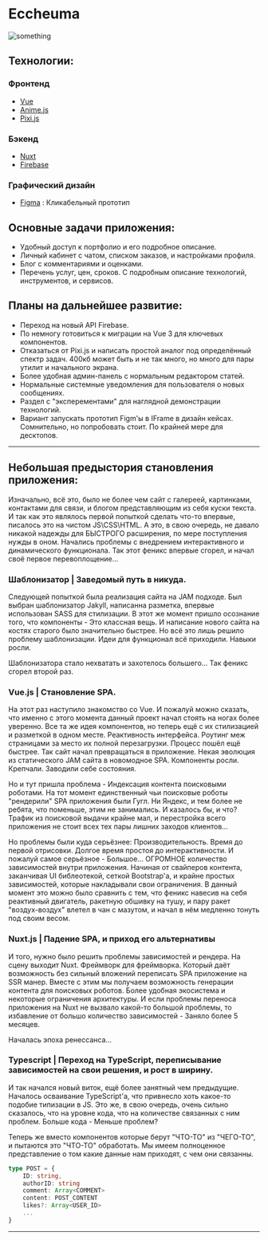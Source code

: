 # Eccheuma

![something](https://firebasestorage.googleapis.com/v0/b/escapefrommordorland.appspot.com/o/GitHubBadge.png?alt=media&token=c9422647-a7f1-4d49-bf2a-88bf185b37a9)

[pixi-logo]: https://avatars.githubusercontent.com/u/5406849?s=100&v=4
[vue-logo]: https://avatars.githubusercontent.com/u/6128107?s=100&v=4
[firebase-logo]: https://avatars.githubusercontent.com/u/1335026?s=100&v=4
[nuxt-logo]: https://avatars.githubusercontent.com/u/23360933?s=100&v=4

## Технологии:

### Фронтенд
- [Vue](https://github.com/vuejs/vue)
- [Anime.js](https://github.com/juliangarnier/anime)
- [Pixi.js](https://github.com/pixijs)

### Бэкенд
* [Nuxt](https://github.com/nuxt)
* [Firebase](https://github.com/firebase/)

### Графический дизайн
* [Figma](https://www.figma.com/proto/t6xVQlDqCRfxQOobCyydJj/Ecchema?page-id=216%3A106&node-id=273%3A705&viewport=402%2C48%2C0.08&scaling=scale-down-width&starting-point-node-id=273%3A705) : Кликабельный прототип

## Основные задачи приложения:
* Удобный доступ к портфолио и его подробное описание.
* Личный кабинет с чатом, списком заказов, и настройками профиля.
* Блог с комментариями и оценками.
* Перечень услуг, цен, сроков. С подробным описание технологий, инструментов, и сервисов.

## Планы на дальнейшее развитие:
* Переход на новый API Firebase.
* По немногу готовиться к миграции на Vue 3 для ключевых компонентов.
* Отказаться от Pixi.js и написать простой аналог под определённый спектр задач. 400кб может быть и не так много, но много для пары утилит и начального экрана.
* Более удобная админ-панель с нормальным редактором статей.
* Нормальные системные уведомления для пользователя о новых сообщениях.
* Раздел с "эксперементами" для наглядной демонстрации технологий.
* Вариант запускать прототип Figm'ы в IFrame в дизайн кейсах. Сомнительно, но попробовать стоит. По крайней мере для десктопов. 

---

## Небольшая предыстория становления приложения:
Изначально, всё это, было не более чем сайт с галереей, картинками, контактами для связи, и блогом представляющим из себя куски текста.
И так как это являлось первой попыткой сделать что-то впервые, писалось это на чистом JS\CSS\HTML. А это, в свою очередь, не давало никакой надежды для БЫСТРОГО расширения, по мере поступления нужды в оном. Начались проблемы с внедрением интерактивного и динамического функционала. Так этот феникс впервые сгорел, и начал своё первое перевоплощение...

### Шаблонизатор | Заведомый путь в никуда.
Следующей попыткой была реализация сайта на JAM подходе. Был выбран шаблонизатор Jakyll, написанна разметка, впервые использован SASS для стилизации.
В этот же момент пришло осознание того, что компоненты - Это классная вещь. И написание нового сайта на костях старого было значительно быстрее. Но всё это лишь решило проблему шаблонизации. Идеи для функционал всё приходили. Навыки росли. 

Шаблонизатора стало нехватать и захотелось большего... Так феникс сгорел второй раз.

### Vue.js | Становление SPA.
На этот раз наступило знакомство со Vue. И пожалуй можно сказать, что именно с этого момента данный проект начал стоять на ногах более уверенно. Все та же идея компонентов, но теперь ещё с их стилизацией и разметкой в одном месте. Реактивность интерфейса. Роутинг меж страницами за место их полной перезагрузки. Процесс пошёл ещё быстрее. Так сайт начал превращаться в приложение. Некая эволюция из статического JAM сайта в новомодное SPA. Компоненты росли. Крепчали. Заводили себе состояния. 

Но и тут пришла проблема - Индексация контента поисковыми роботами. На тот момент единственный чьи поисковые роботы "рендерили" SPA приложения были Гугл. Ни Яндекс, и тем более не ребята, что поменьше, этим не занимались. И казалось бы, и что? Трафик из поисковой выдачи крайне мал, и перестройка всего приложения не стоит всех тех пары лишних заходов клиентов... 

Но проблемы были куда серьёзнее: Производительность. Время до первой отрисовки. Долгое время простоя до интерактивности. И пожалуй самое серьёзное - Большое... ОГРОМНОЕ количество зависимостей внутри приложения. Начиная от свайперов контента, заканчивая UI библеотекой, сеткой Bootstrap'а, и крайне простых зависимостей, которые накладывали свои ограничения. В данный момент это можно было сравнить с тем, что феникс навесив на себя реактивный двигатель, ракетную обшивку на тушу, и пару ракет "воздух-воздух" влетел в чан с мазутом, и начал в нём медленно тонуть под своим весом.

### Nuxt.js | Падение SPA, и приход его альтернативы
И того, нужно было решить проблемы зависимостей и рендера. На сцену выходит Nuxt. Фреймворк для фреймворка. Который даёт возможность без сильный вложений переписать SPA приложение на SSR манер. Вместе с этим мы получаем возможность генерации контента для поисковых роботов. Более удобная экосистема и некоторые ограничения архитектуры. И если проблемы переноса приложения на Nuxt не вызвало какой-то большой проблемы, то избавление от большо количество зависимостей - Заняло более 5 месяцев.

Началась эпоха ренессанса...

### Typescript | Переход на TypeScript, переписывание зависимостей на свои решения, и рост в ширину. 
И так начался новый виток, ещё более занятный чем предыдущие. Началось осваивание TypeScript'а, что привнесло хоть какое-то подобие типизации в JS. Это же, в свою очередь, очень сильно сказалось, что на уровне кода, что на количестве связанных с ним проблем. Больше кода - Меньше проблем?

Теперь же вместо компонентов которые берут "ЧТО-ТО" из "ЧЕГО-ТО", и пытаются это "ЧТО-ТО" обработать. Мы имеем полноценное представление о том какие данные нам приходят, с чем они связанны. 
```typescript
type POST = {
	ID: string,
	authorID: string
	comment: Array<COMMENT>
	content: POST_CONTENT
	likes?: Array<USER_ID>
	...
}
```

---
